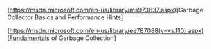 (https://msdn.microsoft.com/en-us/library/ms973837.aspx)[Garbage Collector Basics and Performance Hints]

(https://msdn.microsoft.com/en-us/library/ee787088(v=vs.110).aspx)[Fundamentals of Garbage Collection]


